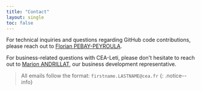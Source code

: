 ```yaml
---
title: "Contact"
layout: single
toc: false
---
```


For technical inquiries and questions regarding GitHub code contributions, please reach out to [Florian PEBAY-PEYROULA](contributors/#florian-pebay-peyroula).

For business-related questions with CEA-Leti, please don't hesitate to reach out to [Marion ANDRILLAT](https://www.linkedin.com/in/marion-andrillat-cyber/), our business development representative.

> All emails follow the format: `firstname.LASTNAME@cea.fr`
{: .notice--info}
